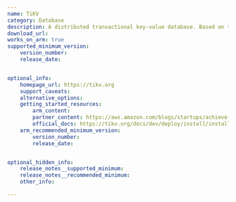 ```yaml
---
name: TiKV
category: Database
description: A distributed transactional key-value database. Based on the design of Google Spanner and HBase.
download_url: 
works_on_arm: true
supported_minimum_version:
    version_number: 
    release_date: 


optional_info:
    homepage_url: https://tikv.org
    support_caveats:
    alternative_options:
    getting_started_resources:
        arm_content: 
        partner_content: https://aws.amazon.com/blogs/startups/achieve-better-price-to-performance-for-tidb-graviton2-processors/
        official_docs: https://tikv.org/docs/dev/deploy/install/install/
    arm_recommended_minimum_version:
        version_number: 
        release_date:


optional_hidden_info:
    release_notes__supported_minimum: 
    release_notes__recommended_minimum:
    other_info: 

---
```


